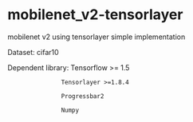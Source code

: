 # mobilenet_v2-tensorlayer
mobilenet v2 using tensorlayer simple implementation

Dataset: cifar10

Dependent library: Tensorflow >= 1.5

                   Tensorlayer >=1.8.4
                   
                   Progressbar2
                   
                   Numpy
